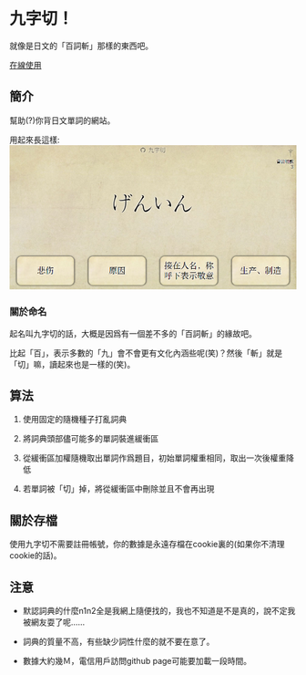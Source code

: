 # 九字切！

就像是日文的「百詞斬」那樣的東西吧。

[在線使用](https://rimochan.github.io/jiu_zi_qie/index.html)

## 簡介

幫助(?)你背日文單詞的網站。

用起來長這樣:
![圖1](預覽.jpg)

### 關於命名
起名叫九字切的話，大概是因爲有一個差不多的「百詞斬」的緣故吧。

比起「百」，表示多數的「九」會不會更有文化內涵些呢(笑)？然後「斬」就是「切」嘛，讀起來也是一樣的(笑)。

## 算法

1. 使用固定的隨機種子打亂詞典

2. 將詞典頭部儘可能多的單詞裝進緩衝區

3. 從緩衝區加權隨機取出單詞作爲題目，初始單詞權重相同，取出一次後權重降低

4. 若單詞被「切」掉，將從緩衝區中刪除並且不會再出現

## 關於存檔

使用九字切不需要註冊帳號，你的數據是永遠存檔在cookie裏的(如果你不清理cookie的話)。

## 注意

+ 默認詞典的什麼n1n2全是我網上隨便找的，我也不知道是不是真的，說不定我被網友耍了呢……

+ 詞典的質量不高，有些缺少詞性什麼的就不要在意了。

+ 數據大約幾Ｍ，電信用戶訪問github page可能要加載一段時間。
